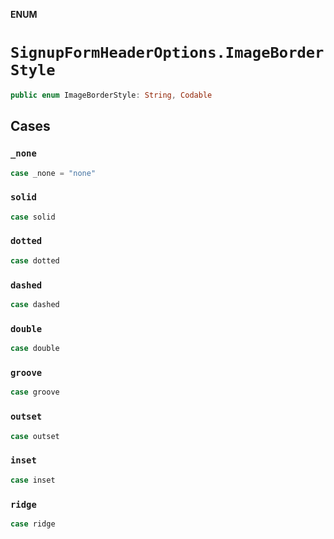 **ENUM**

# `SignupFormHeaderOptions.ImageBorderStyle`

```swift
public enum ImageBorderStyle: String, Codable
```

## Cases
### `_none`

```swift
case _none = "none"
```

### `solid`

```swift
case solid
```

### `dotted`

```swift
case dotted
```

### `dashed`

```swift
case dashed
```

### `double`

```swift
case double
```

### `groove`

```swift
case groove
```

### `outset`

```swift
case outset
```

### `inset`

```swift
case inset
```

### `ridge`

```swift
case ridge
```
